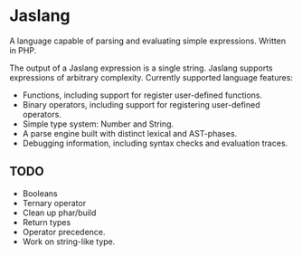 # Jaslang

A language capable of parsing and evaluating simple expressions. Written in PHP.

The output of a Jaslang expression is a single string. Jaslang supports expressions of arbitrary complexity.
Currently supported language features:

* Functions, including support for register user-defined functions.
* Binary operators, including support for registering user-defined operators.
* Simple type system: Number and String.
* A parse engine built with distinct lexical and AST-phases.
* Debugging information, including syntax checks and evaluation traces.

## TODO

* Booleans
* Ternary operator
* Clean up phar/build
* Return types
* Operator precedence.
* Work on string-like type.